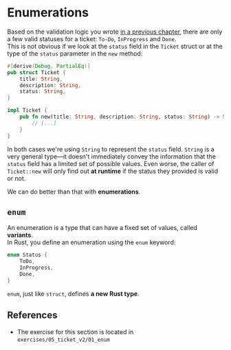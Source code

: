 # Enumerations

Based on the validation logic you wrote [in a previous chapter](../../02_ticket_v1/02_validation), 
there are only a few valid statuses for a ticket: `To-Do`, `InProgress` and `Done`.  
This is not obvious if we look at the `status` field in the `Ticket` struct or at the type of the `status` 
parameter in the `new` method:

```rust
#[derive(Debug, PartialEq)]
pub struct Ticket {
    title: String,
    description: String,
    status: String,
}

impl Ticket {
    pub fn new(title: String, description: String, status: String) -> Self {
        // [...]
    }
}
```

In both cases we're using `String` to represent the `status` field.
`String` is a very general type—it doesn't immediately convey the information that the `status` field
has a limited set of possible values. Even worse, the caller of `Ticket::new` will only find out **at runtime**
if the status they provided is valid or not.

We can do better than that with **enumerations**.

## `enum`

An enumeration is a type that can have a fixed set of values, called **variants**.  
In Rust, you define an enumeration using the `enum` keyword:

```rust
enum Status {
    ToDo,
    InProgress,
    Done,
}
```

`enum`, just like `struct`, defines **a new Rust type**.

## References

- The exercise for this section is located in `exercises/05_ticket_v2/01_enum`
